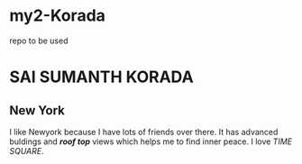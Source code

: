 # my2-Korada
repo to be used 

# SAI SUMANTH KORADA
## New York
I like Newyork because I have lots of friends over there. It has advanced buldings and ***roof top*** views which helps me to find inner peace. I love *TIME SQUARE*. 
